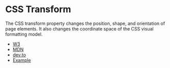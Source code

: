 # CSS Transform

The CSS transform property changes the position, shape, and orientation of page elements. It also changes the coordinate space of the CSS visual formatting model.

- [W3](https://www.w3schools.com/cssref/css3_pr_transform.asp)
- [MDN](https://developer.mozilla.org/en-US/docs/Web/CSS/transform)
- [dev.to](https://dev.to/themodernweb/css-transform-everything-you-need-for-a-good-developer-4obc)
- [Example](https://rupl.github.io/unfold/)
